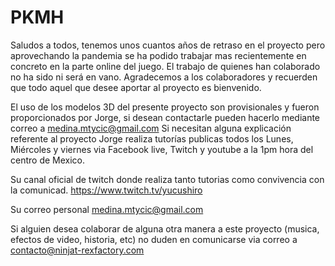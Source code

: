 # PKMH
Saludos a todos, tenemos unos cuantos años de retraso en el proyecto pero aprovechando la pandemia se ha podido trabajar mas recientemente en concreto en la parte online del juego.
El trabajo de quienes han colaborado no ha sido ni será en vano. Agradecemos a los colaboradores y recuerden que todo aquel que desee aportar al proyecto es bienvenido.

El uso de los modelos 3D del presente proyecto son provisionales y fueron proporcionados por Jorge, si desean contactarle pueden hacerlo mediante correo a medina.mtycic@gmail.com
Si necesitan alguna explicación referente al proyecto Jorge realiza tutorías publicas todos los Lunes, Miércoles y viernes via Facebook live, Twitch y youtube a la 1pm hora del centro de Mexico. 

Su canal oficial de twitch donde realiza tanto tutorias como convivencia con la comunicad.
https://www.twitch.tv/yucushiro

Su correo personal
medina.mtycic@gmail.com

Si alguien desea colaborar de alguna otra manera a este proyecto (musica, efectos de video, historia, etc) no duden en comunicarse via correo a contacto@ninjat-rexfactory.com
